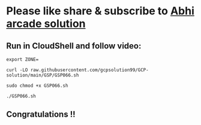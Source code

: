 # Please like share & subscribe to [Abhi arcade solution](http://www.youtube.com/@Abhi_Arcade_Solution)

## Run in CloudShell and follow video:

```
export ZONE=
```

```
curl -LO raw.githubusercontent.com/gcpsolution99/GCP-solution/main/GSP/GSP066.sh

sudo chmod +x GSP066.sh

./GSP066.sh
```

## Congratulations !!
